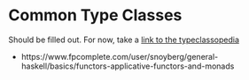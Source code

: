 # Common Type Classes

<!DOCTYPE html>
<p>Should be filled out. For now, take a <a href="https://wiki.haskell.org/Typeclassopedia">link to the typeclassopedia
</a></p><ul><li>https://www.fpcomplete.com/user/snoyberg/general-haskell/basics/functors-applicative-functors-and-monads</li></ul>